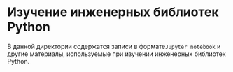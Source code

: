 # Изучение инженерных библиотек Python

В данной директории содержатся записи в формате`Jupyter notebook` 
и другие материалы, используемые при изучении инженерных библиотек Python.
